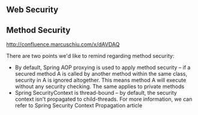 ## Web Security


## Method Security
http://confluence.marcuschiu.com/x/dAVDAQ

There are two points we'd like to remind regarding method security:
- By default, Spring AOP proxying is used to apply method security – if a secured method A is called by another method within the same class, security in A is ignored altogether. This means method A will execute without any security checking. The same applies to private methods
- Spring SecurityContext is thread-bound – by default, the security context isn't propagated to child-threads. For more information, we can refer to Spring Security Context Propagation article